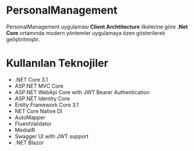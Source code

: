 # PersonalManagement

PersonalManagement uygulaması **Client Archtitecture** ilkelerine göre **.Net Core** ortamında modern yöntemler uygulamaya özen gösterilerek geliştirilmiştir.

# Kullanılan Teknojiler
* .NET Core 3.1
* ASP.NET MVC Core
* ASP.NET WebApi Core with JWT Bearer Authentication
* ASP.NET Identity Core
* Entity Framework Core 3.1
* NET Core Native DI
* AutoMapper
* FluentValidator
* MediatR
* Swagger UI with JWT support
* .NET Blazor
